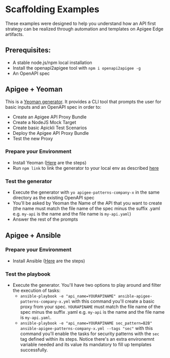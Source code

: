 # Scaffolding Examples

These examples were designed to help you understand how an API first strategy can be realized through automation and templates on Apigee Edge artifacts.

## Prerequisites:
 * A stable node.js/npm local installation
 * Install the openapi2apigee tool with `npm i openapi2apigee -g`
 * An OpenAPI spec

## Apigee + Yeoman

This is a [Yeoman generator](https://www.npmjs.com/package/yeoman-generator). It provides a CLI tool that prompts the user for basic inputs and an OpenAPI spec in order to:
 * Create an Apigee API Proxy Bundle
 * Create a NodeJS Mock Target
 * Create basic Apickli Test Scenarios
 * Deploy the Apigee API Proxy Bundle
 * Test the new Proxy

### Prepare your Environment
 * Install Yeoman ([Here](http://yeoman.io/learning/) are the steps)
 * Run `npm link` to link the generator to your local env as described [here](http://yeoman.io/authoring/index.html)

### Test the generator
 * Execute the generator with `yo apigee-patterns-company-x` in the same directory as the existing OpenAPI spec
 * You'll be asked by Yeoman the Name of the API that you want to create (the name must match the file name of the spec minus the suffix .yaml e.g. `my-api` is the name and the file name is `my-api.yaml`)
 * Answer the rest of the prompts 

## Apigee + Ansible
### Prepare your Environment
 * Install Ansible ([Here](http://docs.ansible.com/ansible/latest/installation_guide/intro_installation.html) are the steps)

### Test the playbook
 * Execute the generator. You'll have two options to play around and filter the execution of tasks:
   * `ansible-playbook -e "api_name=YOURAPINAME" ansible-apigee-patterns-company-x.yml` with this command you'll create a basic proxy from your spec. `YOURAPINAME` must match the file name of the spec minus the suffix .yaml e.g. `my-api` is the name and the file name is `my-api.yaml`.
   * `ansible-playbook -e "api_name=YOURAPINAME sec_pattern=B2B" ansible-apigee-patterns-company-x.yml --tags "sec"` with this command you'll enable the tasks for security patterns with the `sec` tag defined within its steps. Notice there's an extra environemnt variable needed and its value its mandatory to fill up templates successfully. 